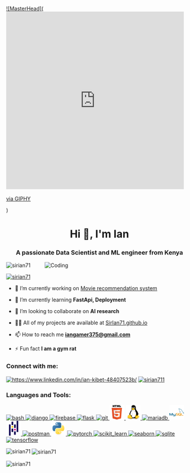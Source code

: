 [![MasterHead](<iframe src="https://giphy.com/embed/3o7TKzNcmYMe0hVsUU" width="480" height="480" style="" frameBorder="0" class="giphy-embed" allowFullScreen></iframe><p><a href="https://giphy.com/gifs/dance-trippy-space-3o7TKzNcmYMe0hVsUU">via GIPHY</a></p>)](https://sirian71.github.io)
<h1 align="center">Hi 👋, I'm Ian</h1>
<h3 align="center">A passionate Data Scientist and ML engineer from Kenya</h3>
<img align="right" alt="Coding" width="400" src=https://tenor.com/view/programmer-gif-19019116>

<p align="left"> <img src="https://komarev.com/ghpvc/?username=sirian71&label=Profile%20views&color=0e75b6&style=flat" alt="sirian71" /> </p>

<p align="left"> <a href="https://github.com/ryo-ma/github-profile-trophy"><img src="https://github-profile-trophy.vercel.app/?username=sirian71" alt="sirian71" /></a> </p>

- 🔭 I’m currently working on [Movie recommendation system](https://github.com/SirIan71/MovieLens-Recommendations-System)

- 🌱 I’m currently learning **FastApi, Deployment**

- 👯 I’m looking to collaborate on **AI research**

- 👨‍💻 All of my projects are available at [SirIan71.github.io](SirIan71.github.io)

- 📫 How to reach me **iangamer375@gmail.com**

- ⚡ Fun fact **I am a gym rat**

<h3 align="left">Connect with me:</h3>
<p align="left">
<a href="https://linkedin.com/in/https://www.linkedin.com/in/ian-kibet-48407523b/" target="blank"><img align="center" src="https://raw.githubusercontent.com/rahuldkjain/github-profile-readme-generator/master/src/images/icons/Social/linked-in-alt.svg" alt="https://www.linkedin.com/in/ian-kibet-48407523b/" height="30" width="40" /></a>
<a href="https://kaggle.com/sirian711" target="blank"><img align="center" src="https://raw.githubusercontent.com/rahuldkjain/github-profile-readme-generator/master/src/images/icons/Social/kaggle.svg" alt="sirian711" height="30" width="40" /></a>
</p>

<h3 align="left">Languages and Tools:</h3>
<p align="left"> <a href="https://www.gnu.org/software/bash/" target="_blank" rel="noreferrer"> <img src="https://www.vectorlogo.zone/logos/gnu_bash/gnu_bash-icon.svg" alt="bash" width="40" height="40"/> </a> <a href="https://www.djangoproject.com/" target="_blank" rel="noreferrer"> <img src="https://cdn.worldvectorlogo.com/logos/django.svg" alt="django" width="40" height="40"/> </a> <a href="https://firebase.google.com/" target="_blank" rel="noreferrer"> <img src="https://www.vectorlogo.zone/logos/firebase/firebase-icon.svg" alt="firebase" width="40" height="40"/> </a> <a href="https://flask.palletsprojects.com/" target="_blank" rel="noreferrer"> <img src="https://www.vectorlogo.zone/logos/pocoo_flask/pocoo_flask-icon.svg" alt="flask" width="40" height="40"/> </a> <a href="https://git-scm.com/" target="_blank" rel="noreferrer"> <img src="https://www.vectorlogo.zone/logos/git-scm/git-scm-icon.svg" alt="git" width="40" height="40"/> </a> <a href="https://www.w3.org/html/" target="_blank" rel="noreferrer"> <img src="https://raw.githubusercontent.com/devicons/devicon/master/icons/html5/html5-original-wordmark.svg" alt="html5" width="40" height="40"/> </a> <a href="https://www.linux.org/" target="_blank" rel="noreferrer"> <img src="https://raw.githubusercontent.com/devicons/devicon/master/icons/linux/linux-original.svg" alt="linux" width="40" height="40"/> </a> <a href="https://mariadb.org/" target="_blank" rel="noreferrer"> <img src="https://www.vectorlogo.zone/logos/mariadb/mariadb-icon.svg" alt="mariadb" width="40" height="40"/> </a> <a href="https://www.mysql.com/" target="_blank" rel="noreferrer"> <img src="https://raw.githubusercontent.com/devicons/devicon/master/icons/mysql/mysql-original-wordmark.svg" alt="mysql" width="40" height="40"/> </a> <a href="https://pandas.pydata.org/" target="_blank" rel="noreferrer"> <img src="https://raw.githubusercontent.com/devicons/devicon/2ae2a900d2f041da66e950e4d48052658d850630/icons/pandas/pandas-original.svg" alt="pandas" width="40" height="40"/> </a> <a href="https://postman.com" target="_blank" rel="noreferrer"> <img src="https://www.vectorlogo.zone/logos/getpostman/getpostman-icon.svg" alt="postman" width="40" height="40"/> </a> <a href="https://www.python.org" target="_blank" rel="noreferrer"> <img src="https://raw.githubusercontent.com/devicons/devicon/master/icons/python/python-original.svg" alt="python" width="40" height="40"/> </a> <a href="https://pytorch.org/" target="_blank" rel="noreferrer"> <img src="https://www.vectorlogo.zone/logos/pytorch/pytorch-icon.svg" alt="pytorch" width="40" height="40"/> </a> <a href="https://scikit-learn.org/" target="_blank" rel="noreferrer"> <img src="https://upload.wikimedia.org/wikipedia/commons/0/05/Scikit_learn_logo_small.svg" alt="scikit_learn" width="40" height="40"/> </a> <a href="https://seaborn.pydata.org/" target="_blank" rel="noreferrer"> <img src="https://seaborn.pydata.org/_images/logo-mark-lightbg.svg" alt="seaborn" width="40" height="40"/> </a> <a href="https://www.sqlite.org/" target="_blank" rel="noreferrer"> <img src="https://www.vectorlogo.zone/logos/sqlite/sqlite-icon.svg" alt="sqlite" width="40" height="40"/> </a> <a href="https://www.tensorflow.org" target="_blank" rel="noreferrer"> <img src="https://www.vectorlogo.zone/logos/tensorflow/tensorflow-icon.svg" alt="tensorflow" width="40" height="40"/> </a> </p>

<p><img align="left" src="https://github-readme-stats.vercel.app/api/top-langs?username=sirian71&show_icons=true&locale=en&layout=compact" alt="sirian71" /></p>

<p>&nbsp;<img align="center" src="https://github-readme-stats.vercel.app/api?username=sirian71&show_icons=true&locale=en" alt="sirian71" /></p>

<p><img align="center" src="https://github-readme-streak-stats.herokuapp.com/?user=sirian71&" alt="sirian71" /></p>

